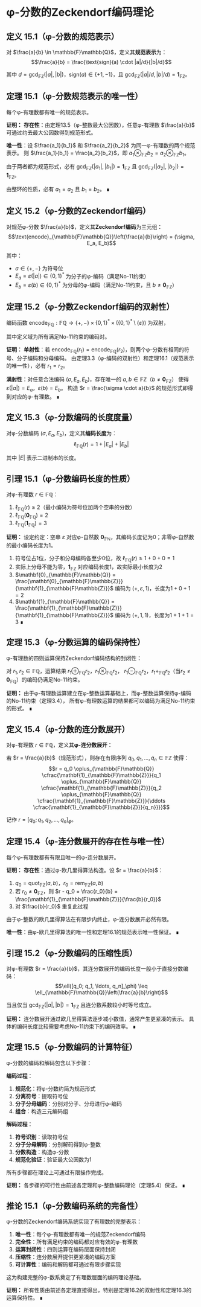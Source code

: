 # φ-分数的Zeckendorf编码理论

## 定义 15.1（φ-分数的规范表示）
对 $\frac{a}{b} \in \mathbb{F}\mathbb{Q}$，定义其**规范表示**为：
$$\frac{a}{b} = \frac{\text{sign}(a) \cdot |a|/d}{|b|/d}$$

其中 $d = \gcd_{\mathbb{F}\mathbb{Z}}(|a|, |b|)$，$\text{sign}(a) \in \{+1, -1\}$，且 $\gcd_{\mathbb{F}\mathbb{Z}}(|a|/d, |b|/d) = \mathbf{1}_{\mathbb{F}\mathbb{Z}}$。

## 定理 15.1（φ-分数规范表示的唯一性）
每个φ-有理数都有唯一的规范表示。

**证明：**
**存在性**：由定理13.5（φ-整数最大公因数），任意φ-有理数 $\frac{a}{b}$ 可通过约去最大公因数得到规范形式。

**唯一性**：设 $\frac{a_1}{b_1}$ 和 $\frac{a_2}{b_2}$ 为同一φ-有理数的两个规范表示。
则 $\frac{a_1}{b_1} = \frac{a_2}{b_2}$，即 $a_1 \otimes_{\mathbb{F}\mathbb{Z}} b_2 = a_2 \otimes_{\mathbb{F}\mathbb{Z}} b_1$。

由于两者都为规范形式，必有 $\gcd_{\mathbb{F}\mathbb{Z}}(|a_1|, |b_1|) = \mathbf{1}_{\mathbb{F}\mathbb{Z}}$ 且 $\gcd_{\mathbb{F}\mathbb{Z}}(|a_2|, |b_2|) = \mathbf{1}_{\mathbb{F}\mathbb{Z}}$。

由整环的性质，必有 $a_1 = a_2$ 且 $b_1 = b_2$。 ∎

## 定义 15.2（φ-分数的Zeckendorf编码）
对规范φ-分数 $\frac{a}{b}$，定义其**Zeckendorf编码**为三元组：
$$\text{encode}_{\mathbb{F}\mathbb{Q}}\left(\frac{a}{b}\right) = (\sigma, E_a, E_b)$$

其中：
- $\sigma \in \{+, -\}$ 为符号位
- $E_a = \varepsilon(|a|) \in \{0,1\}^*$ 为分子的φ-编码（满足No-11约束）
- $E_b = \varepsilon(b) \in \{0,1\}^*$ 为分母的φ-编码（满足No-11约束，且 $b \neq \mathbf{0}_{\mathbb{F}\mathbb{Z}}$）

## 定理 15.2（φ-分数Zeckendorf编码的双射性）
编码函数 $\text{encode}_{\mathbb{F}\mathbb{Q}}: \mathbb{F}\mathbb{Q} \to \{+,-\} \times \{0,1\}^* \times (\{0,1\}^* \setminus \{\varepsilon\})$ 为双射，

其中定义域为所有满足No-11约束的编码对。

**证明：**
**单射性**：若 $\text{encode}_{\mathbb{F}\mathbb{Q}}(r_1) = \text{encode}_{\mathbb{F}\mathbb{Q}}(r_2)$，则两个φ-分数有相同的符号、分子编码和分母编码。
由定理3.3（φ-编码的双射性）和定理16.1（规范表示的唯一性），必有 $r_1 = r_2$。

**满射性**：对任意合法编码 $(\sigma, E_a, E_b)$，存在唯一的 $a, b \in \mathbb{F}\mathbb{Z}$（$b \neq \mathbf{0}_{\mathbb{F}\mathbb{Z}}$）
使得 $\varepsilon(|a|) = E_a$，$\varepsilon(b) = E_b$。
构造 $r = \frac{\sigma \cdot a}{b}$ 的规范形式即得到对应的φ-有理数。 ∎

## 定义 15.3（φ-分数编码的长度度量）
对φ-分数编码 $(\sigma, E_a, E_b)$，定义其**编码长度**为：
$$\ell_{\mathbb{F}\mathbb{Q}}(r) = 1 + |E_a| + |E_b|$$

其中 $|E|$ 表示二进制串的长度。

## 引理 15.1（φ-分数编码长度的性质）
对φ-有理数 $r \in \mathbb{F}\mathbb{Q}$：
1. $\ell_{\mathbb{F}\mathbb{Q}}(r) \geq 2$（最小编码为符号位加两个空串的分数）
2. $\ell_{\mathbb{F}\mathbb{Q}}(\mathbf{0}_{\mathbb{F}\mathbb{Q}}) = 2$
3. $\ell_{\mathbb{F}\mathbb{Q}}(\mathbf{1}_{\mathbb{F}\mathbb{Q}}) = 3$

**证明：**
设定约定：空串 $\varepsilon$ 对应φ-自然数 $\mathbf{0}_{\mathbb{F}\mathbb{N}}$，其编码长度记为0；非零φ-自然数的最小编码长度为1。

1. 符号位占1位，分子和分母编码各至少0位，故 $\ell_{\mathbb{F}\mathbb{Q}}(r) \geq 1+0+0=1$
2. 实际上分母不能为零，$\mathbf{1}_{\mathbb{F}\mathbb{Z}}$ 对应编码长度1，故实际最小长度为2
3. $\mathbf{0}_{\mathbb{F}\mathbb{Q}} = \frac{\mathbf{0}_{\mathbb{F}\mathbb{Z}}}{\mathbf{1}_{\mathbb{F}\mathbb{Z}}}$ 编码为 $(+, \varepsilon, 1)$，长度为$1+0+1=2$
4. $\mathbf{1}_{\mathbb{F}\mathbb{Q}} = \frac{\mathbf{1}_{\mathbb{F}\mathbb{Z}}}{\mathbf{1}_{\mathbb{F}\mathbb{Z}}}$ 编码为 $(+, 1, 1)$，长度为$1+1+1=3$ ∎

## 定理 15.3（φ-分数运算的编码保持性）
φ-有理数的四则运算保持Zeckendorf编码结构的封闭性：

对 $r_1, r_2 \in \mathbb{F}\mathbb{Q}$，运算结果 $r_1 \oplus_{\mathbb{F}\mathbb{Q}} r_2$，$r_1 \otimes_{\mathbb{F}\mathbb{Q}} r_2$，
$r_1 \ominus_{\mathbb{F}\mathbb{Q}} r_2$，$r_1 \div_{\mathbb{F}\mathbb{Q}} r_2$（当$r_2 \neq \mathbf{0}_{\mathbb{F}\mathbb{Q}}$）的编码仍满足No-11约束。

**证明：**
由于φ-有理数运算建立在φ-整数运算基础上，而φ-整数运算保持φ-编码的No-11约束（定理3.4），
所有φ-有理数运算的结果都可以编码为满足No-11约束的形式。 ∎

## 定义 15.4（φ-分数的连分数展开）
对φ-有理数 $r \in \mathbb{F}\mathbb{Q}$，定义其**φ-连分数展开**：

若 $r = \frac{a}{b}$（规范形式），则存在有限序列 $q_0, q_1, \ldots, q_n \in \mathbb{F}\mathbb{Z}$ 使得：
$$r = q_0 \oplus_{\mathbb{F}\mathbb{Q}} \cfrac{\mathbf{1}_{\mathbb{F}\mathbb{Z}}}{q_1 \oplus_{\mathbb{F}\mathbb{Q}} \cfrac{\mathbf{1}_{\mathbb{F}\mathbb{Z}}}{q_2 \oplus_{\mathbb{F}\mathbb{Q}} \cfrac{\mathbf{1}_{\mathbb{F}\mathbb{Z}}}{\ddots \cfrac{\mathbf{1}_{\mathbb{F}\mathbb{Z}}}{q_n}}}}$$

记作 $r = [q_0; q_1, q_2, \ldots, q_n]_\phi$。

## 定理 15.4（φ-连分数展开的存在性与唯一性）
每个φ-有理数都有有限且唯一的φ-连分数展开。

**证明：**
**存在性**：通过φ-欧几里得算法构造。设 $r = \frac{a}{b}$：

1. $q_0 = \text{quot}_{\mathbb{F}\mathbb{Z}}(a, b)$，$r_0 = \text{rem}_{\mathbb{F}\mathbb{Z}}(a, b)$
2. 若 $r_0 \neq \mathbf{0}_{\mathbb{F}\mathbb{Z}}$，则 $r - q_0 = \frac{r_0}{b} = \frac{\mathbf{1}_{\mathbb{F}\mathbb{Z}}}{\frac{b}{r_0}}$
3. 对 $\frac{b}{r_0}$ 重复此过程

由于φ-整数的欧几里得算法在有限步内终止，φ-连分数展开必然有限。

**唯一性**：由φ-欧几里得算法的唯一性和定理16.1的规范表示唯一性保证。 ∎

## 引理 15.2（φ-分数编码的压缩性质）
对φ-有理数 $r = \frac{a}{b}$，其连分数展开的编码长度一般小于直接分数编码：
$$\ell([q_0; q_1, \ldots, q_n]_\phi) \leq \ell_{\mathbb{F}\mathbb{Q}}\left(\frac{a}{b}\right)$$

当且仅当 $\gcd_{\mathbb{F}\mathbb{Z}}(|a|, |b|) = \mathbf{1}_{\mathbb{F}\mathbb{Z}}$ 且连分数系数较小时等号成立。

**证明：**
连分数展开通过欧几里得算法逐步减小数值，通常产生更紧凑的表示。
具体的编码长度比较需要考虑No-11约束下的编码效率。 ∎

## 定理 15.5（φ-分数编码的计算特征）
φ-分数的编码和解码包含以下步骤：

**编码过程**：
1. **规范化**：将φ-分数约简为规范形式
2. **分离符号**：提取符号位
3. **分子分母编码**：分别对分子、分母进行φ-编码
4. **组合**：构造三元编码组

**解码过程**：
1. **符号识别**：读取符号位
2. **分子分母解码**：分别解码得到φ-整数
3. **分数构造**：构造φ-分数
4. **规范化验证**：验证最大公因数为1

所有步骤都在理论上可通过有限操作完成。

**证明：**
各步骤的可行性由前述各定理和φ-整数编码理论（定理5.4）保证。 ∎

## 推论 15.1（φ-分数编码系统的完备性）
φ-分数的Zeckendorf编码系统实现了有理数的完整表示：

1. **唯一性**：每个φ-有理数都有唯一的规范Zeckendorf编码
2. **完全性**：所有满足约束的编码都对应有效的φ-有理数
3. **运算封闭性**：四则运算在编码层面保持封闭
4. **压缩性**：连分数展开提供更紧凑的编码方案
5. **可计算性**：编码和解码都可通过有限步骤实现

这为构建完整的φ-数系奠定了有理数层面的编码理论基础。

**证明：**
所有性质由前述各定理直接得出，特别是定理16.2的双射性和定理16.3的运算保持性。 ∎